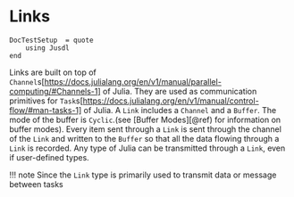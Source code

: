 # Links 

```@meta
DocTestSetup  = quote
    using Jusdl
end
```

Links are built on top of `Channel`s[https://docs.julialang.org/en/v1/manual/parallel-computing/#Channels-1] of Julia. They are used as communication primitives for `Task`s[https://docs.julialang.org/en/v1/manual/control-flow/#man-tasks-1] of Julia. A `Link` includes a `Channel` and a `Buffer`. The mode of the buffer is `Cyclic`.(see [Buffer Modes][@ref) for information on buffer modes). Every item sent through a `Link` is sent through the channel of the `Link` and written to the `Buffer` so that all the data flowing through a `Link` is recorded. Any type of Julia can be transmitted through a `Link`, even if user-defined types. 

!!! note 
    Since the `Link` type is primarily used to transmit data or message between tasks 